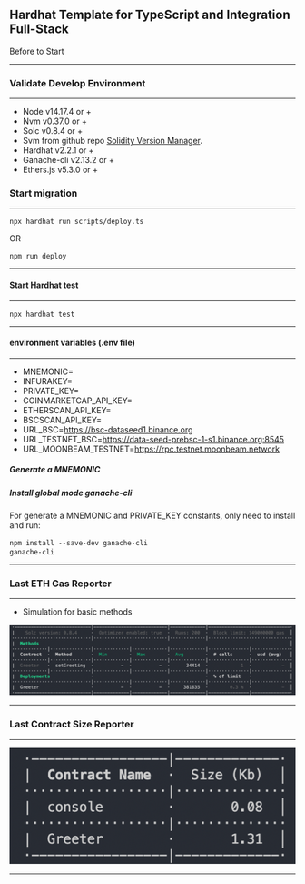 ## Hardhat Template for TypeScript and Integration Full-Stack

Before to Start

---

### Validate Develop Environment

---

- Node v14.17.4 or +
- Nvm v0.37.0 or +
- Solc v0.8.4 or +
- Svm from github repo [Solidity Version Manager](https://github.com/josh-richardson/svm).
- Hardhat v2.2.1 or +
- Ganache-cli v2.13.2 or +
- Ethers.js v5.3.0 or +

### Start migration

---

```
npx hardhat run scripts/deploy.ts
```

OR

```
npm run deploy
```

---

#### Start Hardhat test

---

```
npx hardhat test
```

---

#### environment variables (.env file)

---

- MNEMONIC=
- INFURAKEY=
- PRIVATE_KEY=
- COINMARKETCAP_API_KEY=
- ETHERSCAN_API_KEY=
- BSCSCAN_API_KEY=
- URL_BSC=<https://bsc-dataseed1.binance.org>
- URL_TESTNET_BSC=<https://data-seed-prebsc-1-s1.binance.org:8545>
- URL_MOONBEAM_TESTNET=<https://rpc.testnet.moonbeam.network>

##### Generate a MNEMONIC

##### Install global mode ganache-cli

 For generate a MNEMONIC and PRIVATE_KEY constants, only need to install and run:

 ```
 npm install --save-dev ganache-cli
 ganache-cli
 ```

---

### Last ETH Gas Reporter

---

- Simulation for basic methods

![](./gasreporter.png)

---

### Last Contract Size Reporter

---
![](./sizereporter.png)

---
